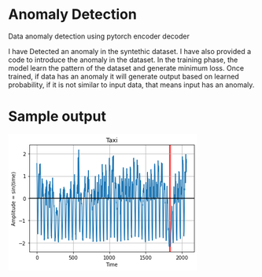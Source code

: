 # Anomaly Detection
Data anomaly detection using pytorch encoder decoder

I have Detected an anomaly in the syntethic dataset. I have also provided a code to introduce the anomaly in the dataset.
In the training phase, the model learn the pattern of the dataset and generate minimum loss. Once trained, if data has an anomaly it will generate output based on learned probability, if it is not similar to input data, that means input has an anomaly.

# Sample output
![Result](download.png)

